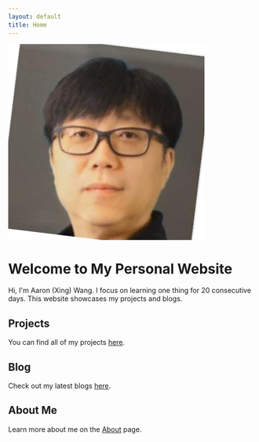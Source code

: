 ```yaml
---
layout: default
title: Home
---
```


![Avatar](/assets/images/avatar.jpg)

# Welcome to My Personal Website

Hi, I'm Aaron (Xing) Wang. I focus on learning one thing for 20 consecutive days. This website showcases my projects and blogs.

## Projects
You can find all of my projects [here](/projects/).

## Blog
Check out my latest blogs [here](/blog/).

## About Me
Learn more about me on the [About](/about/) page.
